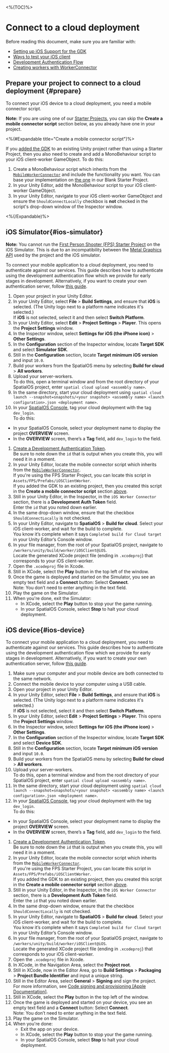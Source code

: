 <%(TOC)%>
# Connect to a cloud deployment

Before reading this document, make sure you are familiar with:

* [Setting up iOS Support for the GDK]({{urlRoot}}/content/mobile/ios/setup)
* [Ways to test your iOS client]({{urlRoot}}/content/mobile/ios/ways-to-test)
* [Development Authentication Flow](https://docs.improbable.io/reference/latest/shared/auth/development-authentication)
* [Creating workers with WorkerConnector](https://docs.improbable.io/unity/alpha/content/gameobject/creating-workers-with-workerconnector)

## Prepare your project to connect to a cloud deployment {#prepare}

To connect your iOS device to a cloud deployment, you need a mobile connector script.

**Note:** If you are using one of our [Starter Projects]({{urlRoot}}/content/glossary#starter-project), you can skip the **Create a mobile connector script** section below, as you already have one in your project.

<%(#Expandable title="Create a mobile connector script")%>

If you [added the GDK]({{urlRoot}}/content/set-up-new-project) to an existing Unity project rather than using a Starter Project, then you also need to create and add a MonoBehaviour script to your iOS client-worker GameObject. To do this:

1. Create a MonoBehaviour script which inherits from the [`MobileWorkerConnector`](https://github.com/spatialos/gdk-for-unity/blob/master/workers/unity/Packages/com.improbable.gdk.mobile/Worker/MobileWorkerConnector.cs) and include the functionality you want. You can base your implementation on [the one](https://github.com/spatialos/gdk-for-unity-blank-project/blob/master/workers/unity/Assets/Scripts/Workers/iOSClientWorkerConnector.cs) in our Blank Starter Project.
1. In your Unity Editor, add the MonoBehaviour script to your iOS client-worker GameObject.
1. In your Unity Editor, navigate to your iOS client-worker GameObject and ensure the `ShouldConnectLocally` checkbox is **not** checked in the script's drop-down window of the Inspector window.

<%(/Expandable)%>

## iOS Simulator{#ios-simulator}

**Note:** You cannot run the [First Person Shooter (FPS) Starter Project]({{urlRoot}}/projects/fps/overview) on the iOS Simulator. This is due to an incompatibility between the [Metal Graphics API](https://developer.apple.com/metal/) used by the project and the iOS simulator.

To connect your mobile application to a cloud deployment, you need to authenticate against our services.
This guide describes how to authenticate using the development authentication flow which we provide for early stages in development.
Alternatively, if you want to create your own authentication server, follow [this guide](https://docs.improbable.io/reference/latest/shared/auth/integrate-authentication-platform-sdk).

1. Open your project in your Unity Editor.
1. In your Unity Editor, select **File** > **Build Settings**, and ensure that **iOS** is selected. (The Unity logo next to a platform name indicates it's selected.)<br>
If **iOS** is not selected, select it and then select **Switch Platform**.
1. In your Unity Editor, select **Edit** > **Project Settings** > **Player**. This opens the **Project Settings** window.
1. In the Inspector window, select **Settings for iOS (the iPhone icon)** > **Other Settings**.
1. In the **Configuration** section of the Inspector window, locate **Target SDK** and select **Simulator SDK**.
1. Still in the **Configuration** section, locate **Target minimum iOS version** and input `10.0`.
1. Build your workers from the SpatialOS menu by selecting **Build for cloud** > **All workers**.
1. Upload your server-workers.<br>
	To do this, open a terminal window and from the root directory of your SpatialOS project, enter `spatial cloud upload <assembly name>`.
1. In the same directory, start your cloud deployment using `spatial cloud launch --snapshot=snapshots/<your snapshot> <assembly name> <launch configuration>.json <deployment name>`.
1. In your [SpatialOS Console](https://console.improbable.io), tag your cloud deployment with the tag `dev_login`. <br/>
To do this:
  *  In your SpatialOS Console, select your deployment name to display the project **OVERVIEW** screen.
  * In the **OVERVIEW** screen, there’s a **Tag** field, add `dev_login` to the field.
1. [Create a Development Authentication Token](https://docs.improbable.io/reference/latest/shared/auth/development-authentication#developmentauthenticationtoken-maintenance).<br>
Be sure to note down the `id` that is output when you create this, you will need it in a moment.
1. In your Unity Editor, locate the mobile connector script which inherits from the [`MobileWorkerConnector`](https://github.com/spatialos/gdk-for-unity/blob/master/workers/unity/Packages/com.improbable.gdk.mobile/Worker/MobileWorkerConnector.cs).<br>
If you're using the FPS Starter Project, you can locate this script in `Assets/FPS/Prefabs/iOSClientWorker`.<br>
If you added the GDK to an existing project, then you created this script in the **Create a mobile connector script** section [above](#prepare).<br>
1. Still in your Unity Editor, in the Inspector, in the `iOS Worker Connector` section, there is a **Development Auth Token** field.<br>
Enter the `id` that you noted down earlier.
1. In the same drop-down window, ensure that the checkbox `ShouldConnectLocally` is not checked.
1. In your Unity Editor, navigate to **SpatialOS** > **Build for cloud**. Select your iOS client-worker, and wait for the build to complete. <br/>
You know it’s complete when it says `Completed build for Cloud target` in your Unity Editor’s Console window.
1. In your file manager, from the root of your SpatialOS project, navigate to `/workers/unity/build/worker/iOSClient@iOS`.<br>
Locate the generated XCode project file (ending in `.xcodeproj`) that corresponds to your iOS client-worker.<br>
1. Open the `.xcodeproj` file in Xcode.
1. Still in XCode, select the **Play** button in the top left of the window.
1. Once the game is deployed and started on the Simulator, you see an empty text field and a **Connect** button: Select **Connect**.<br>
Note: You don’t need to enter anything in the text field.
1. Play the game on the Simulator.
1. When you're done, exit the Simulator:<br>
	* In XCode, select the **Play** button to stop your the game running.<br>
	* In your SpatialOS Console, select **Stop** to halt your cloud deployment.

## iOS device{#ios-device}

To connect your mobile application to a cloud deployment, you need to authenticate against our services.
This guide describes how to authenticate using the development authentication flow which we provide for early stages in development.
Alternatively, if you want to create your own authentication server, follow [this guide](https://docs.improbable.io/reference/latest/shared/auth/integrate-authentication-platform-sdk).

1. Make sure your computer and your mobile device are both connected to the same network.
1. Connect the mobile device to your computer using a USB cable.
1. Open your project in your Unity Editor.
1. In your Unity Editor, select **File** > **Build Settings**, and ensure that **iOS** is selected. (The Unity logo next to a platform name indicates it's selected.)<br>
If **iOS** is not selected, select it and then select **Switch Platform**.
1. In your Unity Editor, select **Edit** > **Project Settings** > **Player**. This opens the **Project Settings** window.
1. In the Inspector window, select **Settings for iOS (the iPhone icon)** > **Other Settings**.
1. In the **Configuration** section of the Inspector window, locate **Target SDK** and select **Device SDK**.
1. Still in the **Configuration** section, locate **Target minimum iOS version** and input `10.0`.
1. Build your workers from the SpatialOS menu by selecting **Build for cloud** > **All workers**.
1. Upload your server-workers.<br>
	To do this, open a terminal window and from the root directory of your SpatialOS project, enter `spatial cloud upload <assembly name>`.
1. In the same directory, start your cloud deployment using `spatial cloud launch --snapshot=snapshots/<your snapshot> <assembly name> <launch configuration>.json <deployment name>`.
1. In your [SpatialOS Console](https://console.improbable.io), tag your cloud deployment with the tag `dev_login`. <br/>
To do this:
  *  In your SpatialOS Console, select your deployment name to display the project **OVERVIEW** screen.
  * In the **OVERVIEW** screen, there’s a **Tag** field, add `dev_login` to the field.
1. [Create a Development Authentication Token](https://docs.improbable.io/reference/latest/shared/auth/development-authentication#developmentauthenticationtoken-maintenance).<br>
Be sure to note down the `id` that is output when you create this, you will need it in a moment.
1. In your Unity Editor, locate the mobile connector script which inherits from the [`MobileWorkerConnector`](https://github.com/spatialos/gdk-for-unity/blob/master/workers/unity/Packages/com.improbable.gdk.mobile/Worker/MobileWorkerConnector.cs).<br>
If you're using the FPS Starter Project, you can locate this script in `Assets/FPS/Prefabs/iOSClientWorker`.<br>
If you added the GDK to an existing project, then you created this script in the **Create a mobile connector script** section [above](#prepare).<br>
1. Still in your Unity Editor, in the Inspector, in the `iOS Worker Connector` section, there is a **Development Auth Token** field.<br>
Enter the `id` that you noted down earlier.
1. In the same drop-down window, ensure that the checkbox `ShouldConnectLocally` is not checked.
1. In your Unity Editor, navigate to **SpatialOS** > **Build for cloud**. Select your iOS client-worker, and wait for the build to complete. <br/>
You know it’s complete when it says `Completed build for Cloud target` in your Unity Editor’s Console window.
1. In your file manager, from the root of your SpatialOS project, navigate to `/workers/unity/build/worker/iOSClient@iOS`.<br>
Locate the generated XCode project file (ending in `.xcodeproj`) that corresponds to your iOS client-worker.<br>
1. Open the `.xcodeproj` file in Xcode.
1. In XCode, in the Navigation Area, select the **Project root**.
1. Still in XCode, now in the Editor Area, go to **Build Settings** > **Packaging** > **Project Bundle Identifier** and input a unique string.
1. Still in the Editor Area, select **General** > **Signing** and sign the project.<br>
	For more information, see [Code signing and provisioning [Apple Documentation]](https://help.apple.com/xcode/mac/current/#/dev60b6fbbc7).
1. Still in XCode, select the **Play** button in the top left of the window.
1. Once the game is deployed and started on your device, you see an empty text field and a **Connect** button: Select **Connect**.<br>
Note: You don’t need to enter anything in the text field.
1. Play the game on the Simulator.
1. When you're done:<br>
	* Exit the app on your device.
	* In XCode, select the **Play** button to stop your the game running.
	* In your SpatialOS Console, select **Stop** to halt your cloud deployment.
